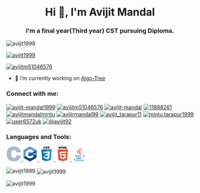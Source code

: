 <h1 align="center">Hi 👋, I'm Avijit Mandal</h1>
<h3 align="center">I'm a final year(Third year) CST pursuing Diploma.</h3>

<p align="left"> <img src="https://komarev.com/ghpvc/?username=avijit1999&label=Profile%20views&color=0e75b6&style=flat" alt="avijit1999" /> </p>

<p align="left"> <a href="https://github.com/ryo-ma/github-profile-trophy"><img src="https://github-profile-trophy.vercel.app/?username=avijit1999" alt="avijit1999" /></a> </p>

<p align="left"> <a href="https://twitter.com/avijitm51046576" target="blank"><img src="https://img.shields.io/twitter/follow/avijitm51046576?logo=twitter&style=for-the-badge" alt="avijitm51046576" /></a> </p>

- 🔭 I’m currently working on [Algo-Tree](https://github.com/Algo-Phantoms/Algo-Tree)

<h3 align="left">Connect with me:</h3>
<p align="left">
<a href="https://codepen.io/avijit-mandal1999" target="blank"><img align="center" src="https://cdn.jsdelivr.net/npm/simple-icons@3.0.1/icons/codepen.svg" alt="avijit-mandal1999" height="30" width="40" /></a>
<a href="https://twitter.com/avijitm51046576" target="blank"><img align="center" src="https://cdn.jsdelivr.net/npm/simple-icons@3.0.1/icons/twitter.svg" alt="avijitm51046576" height="30" width="40" /></a>
<a href="https://linkedin.com/in/avijit-mandal" target="blank"><img align="center" src="https://cdn.jsdelivr.net/npm/simple-icons@3.0.1/icons/linkedin.svg" alt="avijit-mandal" height="30" width="40" /></a>
<a href="https://stackoverflow.com/users/11888261" target="blank"><img align="center" src="https://cdn.jsdelivr.net/npm/simple-icons@3.0.1/icons/stackoverflow.svg" alt="11888261" height="30" width="40" /></a>
<a href="https://kaggle.com/avijitmandalmintu" target="blank"><img align="center" src="https://cdn.jsdelivr.net/npm/simple-icons@3.0.1/icons/kaggle.svg" alt="avijitmandalmintu" height="30" width="40" /></a>
<a href="https://www.codechef.com/users/avijirmandal99" target="blank"><img align="center" src="https://cdn.jsdelivr.net/npm/simple-icons@3.1.0/icons/codechef.svg" alt="avijirmandal99" height="30" width="40" /></a>
<a href="https://www.hackerrank.com/avijit_tarapur11" target="blank"><img align="center" src="https://cdn.jsdelivr.net/npm/simple-icons@3.0.1/icons/hackerrank.svg" alt="avijit_tarapur11" height="30" width="40" /></a>
<a href="https://codeforces.com/profile/mintu.tarapur1999" target="blank"><img align="center" src="https://cdn.jsdelivr.net/npm/simple-icons@3.0.1/icons/codeforces.svg" alt="mintu.tarapur1999" height="30" width="40" /></a>
<a href="https://www.leetcode.com/user6572uk" target="blank"><img align="center" src="https://cdn.jsdelivr.net/npm/simple-icons@3.0.1/icons/leetcode.svg" alt="user6572uk" height="30" width="40" /></a>
<a href="https://www.hackerearth.com/@avijit92" target="blank"><img align="center" src="https://cdn.jsdelivr.net/npm/simple-icons@3.0.1/icons/hackerearth.svg" alt="@avijit92" height="30" width="40" /></a>
</p>

<h3 align="left">Languages and Tools:</h3>
<p align="left"> <a href="https://www.cprogramming.com/" target="_blank"> <img src="https://raw.githubusercontent.com/devicons/devicon/master/icons/c/c-original.svg" alt="c" width="40" height="40"/> </a> <a href="https://www.w3schools.com/cpp/" target="_blank"> <img src="https://raw.githubusercontent.com/devicons/devicon/master/icons/cplusplus/cplusplus-original.svg" alt="cplusplus" width="40" height="40"/> </a> <a href="https://www.w3schools.com/css/" target="_blank"> <img src="https://raw.githubusercontent.com/devicons/devicon/master/icons/css3/css3-original-wordmark.svg" alt="css3" width="40" height="40"/> </a> <a href="https://www.w3.org/html/" target="_blank"> <img src="https://raw.githubusercontent.com/devicons/devicon/master/icons/html5/html5-original-wordmark.svg" alt="html5" width="40" height="40"/> </a> <a href="https://www.java.com" target="_blank"> <img src="https://raw.githubusercontent.com/devicons/devicon/master/icons/java/java-original.svg" alt="java" width="40" height="40"/> </a> </p>

<p><img align="left" src="https://github-readme-stats.vercel.app/api/top-langs?username=avijit1999&show_icons=true&locale=en&layout=compact" alt="avijit1999" /></p>

<p>&nbsp;<img align="center" src="https://github-readme-stats.vercel.app/api?username=avijit1999&show_icons=true&locale=en" alt="avijit1999" /></p>

<p><img align="center" src="https://github-readme-streak-stats.herokuapp.com/?user=avijit1999&" alt="avijit1999" /></p>

